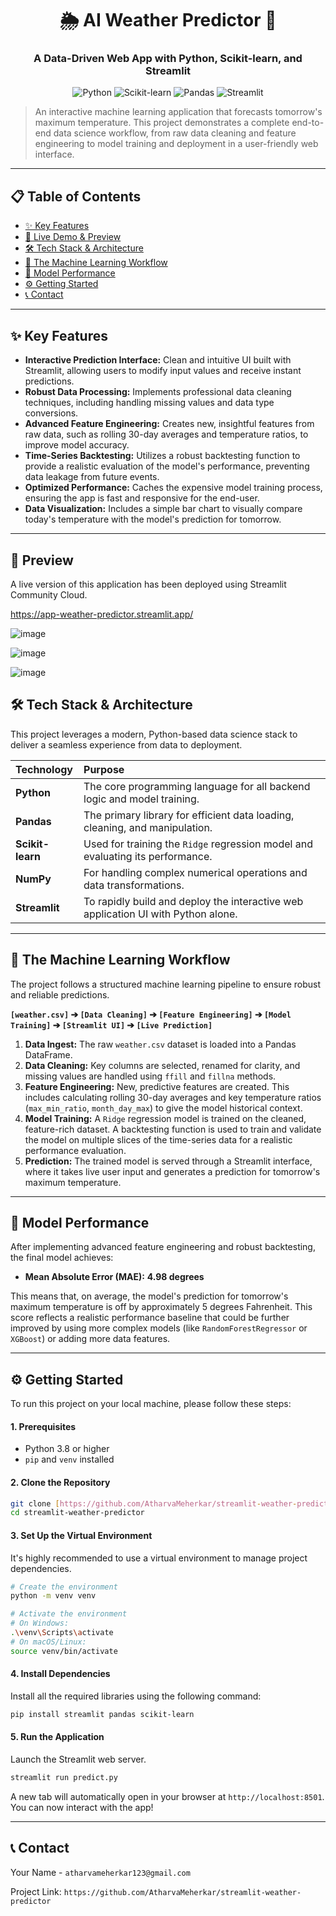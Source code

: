 <div align="center">

# 🌦️ AI Weather Predictor 🤖

### A Data-Driven Web App with Python, Scikit-learn, and Streamlit

![Python](https://img.shields.io/badge/Python-3.10+-blue?style=for-the-badge&logo=python)
![Scikit-learn](https://img.shields.io/badge/scikit--learn-1.x-orange?style=for-the-badge&logo=scikit-learn)
![Pandas](https://img.shields.io/badge/Pandas-2.x-purple?style=for-the-badge&logo=pandas)
![Streamlit](https://img.shields.io/badge/Streamlit-1.x-red?style=for-the-badge&logo=streamlit)

</div>

> An interactive machine learning application that forecasts tomorrow's maximum temperature. This project demonstrates a complete end-to-end data science workflow, from raw data cleaning and feature engineering to model training and deployment in a user-friendly web interface.

---

## 📋 Table of Contents
- [✨ Key Features](#-key-features)
- [🎥 Live Demo & Preview](#-live-demo--preview)
- [🛠️ Tech Stack & Architecture](#️-tech-stack--architecture)
- [🔧 The Machine Learning Workflow](#-the-machine-learning-workflow)
- [🎯 Model Performance](#-model-performance)
- [⚙️ Getting Started](#️-getting-started)
- [📞 Contact](#-contact)

---

## ✨ Key Features

-   **Interactive Prediction Interface:** Clean and intuitive UI built with Streamlit, allowing users to modify input values and receive instant predictions.
-   **Robust Data Processing:** Implements professional data cleaning techniques, including handling missing values and data type conversions.
-   **Advanced Feature Engineering:** Creates new, insightful features from raw data, such as rolling 30-day averages and temperature ratios, to improve model accuracy.
-   **Time-Series Backtesting:** Utilizes a robust backtesting function to provide a realistic evaluation of the model's performance, preventing data leakage from future events.
-   **Optimized Performance:** Caches the expensive model training process, ensuring the app is fast and responsive for the end-user.
-   **Data Visualization:** Includes a simple bar chart to visually compare today's temperature with the model's prediction for tomorrow.

---

## 🎥 Preview
A live version of this application has been deployed using Streamlit Community Cloud.

https://app-weather-predictor.streamlit.app/

![image](https://github.com/user-attachments/assets/31614ffa-be75-47a0-8f5a-b6dd0b3627b0)


![image](https://github.com/user-attachments/assets/68ccc133-66c6-4994-9a5b-399efdad5c47)


![image](https://github.com/user-attachments/assets/bce0c7e4-545d-4fb6-88f1-b465919f49db)


## 🛠️ Tech Stack & Architecture

This project leverages a modern, Python-based data science stack to deliver a seamless experience from data to deployment.

| Technology | Purpose |
| :--- | :--- |
| **Python** | The core programming language for all backend logic and model training. |
| **Pandas** | The primary library for efficient data loading, cleaning, and manipulation. |
| **Scikit-learn** | Used for training the `Ridge` regression model and evaluating its performance. |
| **NumPy** | For handling complex numerical operations and data transformations. |
| **Streamlit** | To rapidly build and deploy the interactive web application UI with Python alone. |

---

## 🔧 The Machine Learning Workflow

The project follows a structured machine learning pipeline to ensure robust and reliable predictions.

**`[weather.csv]` ➔ `[Data Cleaning]` ➔ `[Feature Engineering]` ➔ `[Model Training]` ➔ `[Streamlit UI]` ➔ `[Live Prediction]`**

1.  **Data Ingest:** The raw `weather.csv` dataset is loaded into a Pandas DataFrame.
2.  **Data Cleaning:** Key columns are selected, renamed for clarity, and missing values are handled using `ffill` and `fillna` methods.
3.  **Feature Engineering:** New, predictive features are created. This includes calculating rolling 30-day averages and key temperature ratios (`max_min_ratio`, `month_day_max`) to give the model historical context.
4.  **Model Training:** A `Ridge` regression model is trained on the cleaned, feature-rich dataset. A backtesting function is used to train and validate the model on multiple slices of the time-series data for a realistic performance evaluation.
5.  **Prediction:** The trained model is served through a Streamlit interface, where it takes live user input and generates a prediction for tomorrow's maximum temperature.

---

## 🎯 Model Performance

After implementing advanced feature engineering and robust backtesting, the final model achieves:

-   **Mean Absolute Error (MAE):** **4.98 degrees**

This means that, on average, the model's prediction for tomorrow's maximum temperature is off by approximately 5 degrees Fahrenheit. This score reflects a realistic performance baseline that could be further improved by using more complex models (like `RandomForestRegressor` or `XGBoost`) or adding more data features.

---

## ⚙️ Getting Started

To run this project on your local machine, please follow these steps:

#### **1. Prerequisites**
-   Python 3.8 or higher
-   `pip` and `venv` installed

#### **2. Clone the Repository**
```bash
git clone [https://github.com/AtharvaMeherkar/streamlit-weather-predictor.git](https://github.com/AtharvaMeherkar/streamlit-weather-predictor.git)
cd streamlit-weather-predictor
```

#### **3. Set Up the Virtual Environment**
It's highly recommended to use a virtual environment to manage project dependencies.

```bash
# Create the environment
python -m venv venv

# Activate the environment
# On Windows:
.\venv\Scripts\activate
# On macOS/Linux:
source venv/bin/activate
```

#### **4. Install Dependencies**
Install all the required libraries using the following command:
```bash
pip install streamlit pandas scikit-learn
```

#### **5. Run the Application**
Launch the Streamlit web server.
```bash
streamlit run predict.py
```
A new tab will automatically open in your browser at `http://localhost:8501`. You can now interact with the app!

---

## 📞 Contact

Your Name - `atharvameherkar123@gmail.com`

Project Link: `https://github.com/AtharvaMeherkar/streamlit-weather-predictor`
